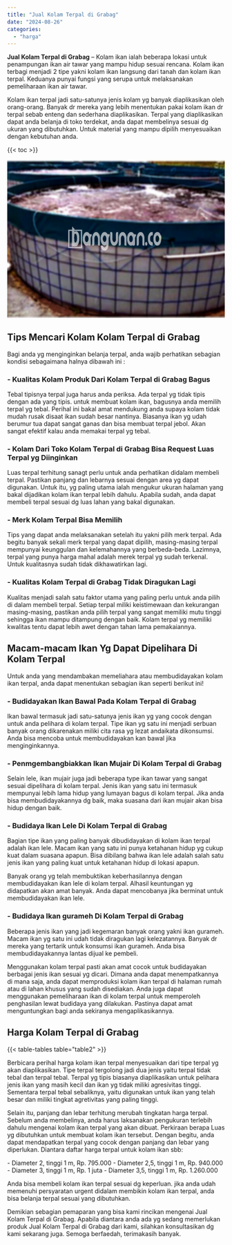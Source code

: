 ```yaml
---
title: "Jual Kolam Terpal di Grabag"
date: "2024-08-26"
categories: 
  - "harga"
---
```


**Jual Kolam Terpal di Grabag** – Kolam ikan ialah beberapa lokasi untuk penampungan ikan air tawar yang mampu hidup sesuai rencana. Kolam ikan terbagi menjadi 2 tipe yakni kolam ikan langsung dari tanah dan kolam ikan terpal. Keduanya punyai fungsi yang serupa untuk melaksanakan pemeliharaan ikan air tawar.

Kolam ikan terpal jadi satu-satunya jenis kolam yg banyak diaplikasikan oleh orang-orang. Banyak dr mereka yang lebih menentukan pakai kolam ikan dr terpal sebab enteng dan sederhana diaplikasikan. Terpal yang diaplikasikan dapat anda belanja di toko terdekat, anda dapat membelinya sesuai dg ukuran yang dibutuhkan. Untuk material yang mampu dipilih menyesuaikan dengan kebutuhan anda.

{{< toc >}}

![Jual Kolam Terpal di Grabag](/images/jual-kolam-terpal-53.png)

## Tips Mencari Kolam Kolam Terpal di Grabag

Bagi anda yg menginginkan belanja terpal, anda wajib perhatikan sebagian kondisi sebagaimana halnya dibawah ini :

### \- Kualitas Kolam Produk Dari Kolam Terpal di Grabag Bagus

Tebal tipisnya terpal juga harus anda periksa. Ada terpal yg tidak tipis dengan ada yang tipis. untuk membuat kolam ikan, bagusnya anda memilih terpal yg tebal. Perihal ini bakal amat mendukung anda supaya kolam tidak mudah rusak disaat ikan sudah besar nantinya. Biasanya ikan yg udah berumur tua dapat sangat ganas dan bisa membuat terpal jebol. Akan sangat efektif kalau anda memakai terpal yg tebal.

### \- Kolam Dari Toko Kolam Terpal di Grabag Bisa Request Luas Terpal yg Diinginkan

Luas terpal terhitung sanagt perlu untuk anda perhatikan didalam membeli terpal. Pastikan panjang dan lebarnya sesuai dengan area yg dapat digunakan. Untuk itu, yg paling utama ialah mengukur ukuran halaman yang bakal dijadikan kolam ikan terpal lebih dahulu. Apabila sudah, anda dapat membeli terpal sesuai dg luas lahan yang bakal digunakan.

### \- Merk Kolam Terpal Bisa Memilih

Tips yang dapat anda melaksanakan setelah itu yakni pilih merk terpal. Ada begitu banyak sekali merk terpal yang dapat dipilih, masing-masing terpal mempunyai keunggulan dan kelemahannya yang berbeda-beda. Lazimnya, terpal yang punya harga mahal adalah merek terpal yg sudah terkenal. Untuk kualitasnya sudah tidak dikhawatirkan lagi.

### \- Kualitas Kolam Terpal di Grabag Tidak Diragukan Lagi

Kualitas menjadi salah satu faktor utama yang paling perlu untuk anda pilih di dalam membeli terpal. Setiap terpal miliki keistimewaan dan kekurangan masing-masing, pastikan anda pilih terpal yang sangat memiliki mutu tinggi sehingga ikan mampu ditampung dengan baik. Kolam terpal yg memiliki kwalitas tentu dapat lebih awet dengan tahan lama pemakaiannya.

## Macam-macam Ikan Yg Dapat Dipelihara Di Kolam Terpal

Untuk anda yang mendambakan memeliahara atau membudidayakan kolam ikan terpal, anda dapat menentukan sebagian ikan seperti berikut ini!

### \- Budidayakan Ikan Bawal Pada Kolam Terpal di Grabag

Ikan bawal termasuk jadi satu-satunya jenis ikan yg yang cocok dengan untuk anda pelihara di kolam terpal. Tipe ikan yg satu ini menjadi serbuan banyak orang dikarenakan miliki cita rasa yg lezat andaikata dikonsumsi. Anda bisa mencoba untuk membudidayakan kan bawal jika menginginkannya.

### \- Penmgembangbiakkan Ikan Mujair Di Kolam Terpal di Grabag

Selain lele, ikan mujair juga jadi beberapa type ikan tawar yang sangat sesuai dipelihara di kolam terpal. Jenis ikan yang satu ini termasuk mempunyai lebih lama hidup yang lumayan bagus di kolam terpal. Jika anda bisa membudidayakannya dg baik, maka suasana dari ikan mujair akan bisa hidup dengan baik.

### \- Budidaya Ikan Lele Di Kolam Terpal di Grabag

Bagian tipe ikan yang paling banyak dibudidayakan di kolam ikan terpal adalah ikan lele. Macam ikan yang satu ini punya ketahanan hidup yg cukup kuat dalam suasana apapun. Bisa dibilang bahwa ikan lele adalah salah satu jenis ikan yang paling kuat untuk ketahanan hidup di lokasi apapun.

Banyak orang yg telah membuktikan keberhasilannya dengan membudidayakan ikan lele di kolam terpal. Alhasil keuntungan yg didapatkan akan amat banyak. Anda dapat mencobanya jika berminat untuk membudidayakan ikan lele.

### \- Budidaya Ikan gurameh Di Kolam Terpal di Grabag

Beberapa jenis ikan yang jadi kegemaran banyak orang yakni ikan gurameh. Macam ikan yg satu ini udah tidak diragukan lagi kelezatannya. Banyak dr mereka yang tertarik untuk konsumsi ikan gurameh. Anda bisa membudidayakannya lantas dijual ke pembeli.

Menggunakan kolam terpal pasti akan amat cocok untuk budidayakan berbagai jenis ikan sesuai yg dicari. Dimana anda dapat menempatkannya di mana saja, anda dapat memproduksi kolam ikan terpal di halaman rumah atau di lahan khusus yang sudah disediakan. Anda juga dapat menggunakan pemeliharaan ikan di kolam terpal untuk memperoleh penghasilan lewat budidaya yang dilakukan. Pastinya dapat amat menguntungkan bagi anda sekiranya mengaplikasikannya.

## Harga Kolam Terpal di Grabag

{{< table-tables table="table2" >}}

Berbicara perihal harga kolam ikan terpal menyesuaikan dari tipe terpal yg akan diaplikasikan. Tipe terpal tergolong jadi dua jenis yaitu terpal tidak tebal dan terpal tebal. Terpal yg tipis biasanya diaplikasikan untuk pelihara jenis ikan yang masih kecil dan ikan yg tidak miliki agresivitas tinggi. Sementara terpal tebal sebaliknya, yaitu digunakan untuk ikan yang telah besar dan miliki tingkat agretivitas yang paling tinggi.

Selain itu, panjang dan lebar terhitung merubah tingkatan harga terpal. Sebelum anda membelinya, anda harus laksanakan pengukuran terlebih dahulu mengenai kolam ikan terpal yang akan dibuat. Perkiraan berapa Luas yg dibutuhkan untuk membuat kolam ikan tersebut. Dengan begitu, anda dapat mendapatkan terpal yang cocok dengan panjang dan lebar yang diperlukan. Diantara daftar harga terpal untuk kolam ikan sbb:

\- Diameter 2, tinggi 1 m, Rp. 795.000 - Diameter 2,5, tinggi 1 m, Rp. 940.000 - Diameter 3, tinggi 1 m, Rp. 1 juta - Diameter 3,5, tinggi 1 m, Rp. 1.260.000

Anda bisa membeli kolam ikan terpal sesuai dg keperluan. jika anda udah memenuhi persyaratan urgent didalam membikin kolam ikan terpal, anda bisa belanja terpal sesuai yang dibutuhkan.

Demikian sebagian pemaparan yang bisa kami rincikan mengenai Jual Kolam Terpal di Grabag. Apabila diantara anda ada yg sedang memerlukan produk Jual Kolam Terpal di Grabag dari kami, silahkan konsultasikan dg kami sekarang juga. Semoga berfaedah, terimakasih banyak.
